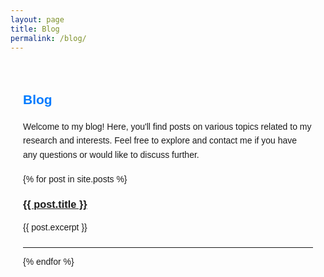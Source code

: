 ```yaml
---
layout: page
title: Blog
permalink: /blog/
---
```


<style>
  .blog-section {
    max-width: 800px;
    margin: 0 auto;
    padding: 20px;
    font-family: Arial, sans-serif;
  }
  .blog-section h2 {
    color: #007BFF;
    margin-bottom: 20px;
  }
  .blog-section p {
    margin-bottom: 20px;
    line-height: 1.6;
  }
</style>

<div class="blog-section">
  <h2>Blog</h2>
  <p>Welcome to my blog! Here, you'll find posts on various topics related to my research and interests. Feel free to explore and contact me if you have any questions or would like to discuss further.</p>
  <div>
    {% for post in site.posts %}
    <article>
      <h3><a href="{{ post.url }}">{{ post.title }}</a></h3>
      <p>{{ post.excerpt }}</p>
    </article>
    <hr>
    {% endfor %}
  </div>
</div>
